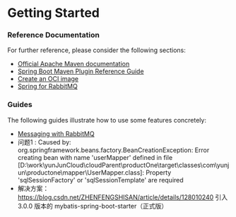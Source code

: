 # Getting Started

### Reference Documentation

For further reference, please consider the following sections:

* [Official Apache Maven documentation](https://maven.apache.org/guides/index.html)
* [Spring Boot Maven Plugin Reference Guide](https://docs.spring.io/spring-boot/docs/3.0.3/maven-plugin/reference/html/)
* [Create an OCI image](https://docs.spring.io/spring-boot/docs/3.0.3/maven-plugin/reference/html/#build-image)
* [Spring for RabbitMQ](https://docs.spring.io/spring-boot/docs/3.0.3/reference/htmlsingle/#messaging.amqp)

### Guides

The following guides illustrate how to use some features concretely:

* [Messaging with RabbitMQ](https://spring.io/guides/gs/messaging-rabbitmq/)
* 问题1 : Caused by: org.springframework.beans.factory.BeanCreationException: Error creating bean with name 'userMapper' defined in file [D:\work\yunJunCloud\cloudParent\productOne\target\classes\com\yunjun\productone\mapper\UserMapper.class]: Property 'sqlSessionFactory' or 'sqlSessionTemplate' are required
* 解决方案： https://blog.csdn.net/ZHENFENGSHISAN/article/details/128010240 引入 3.0.0 版本的 mybatis-spring-boot-starter（正式版）

